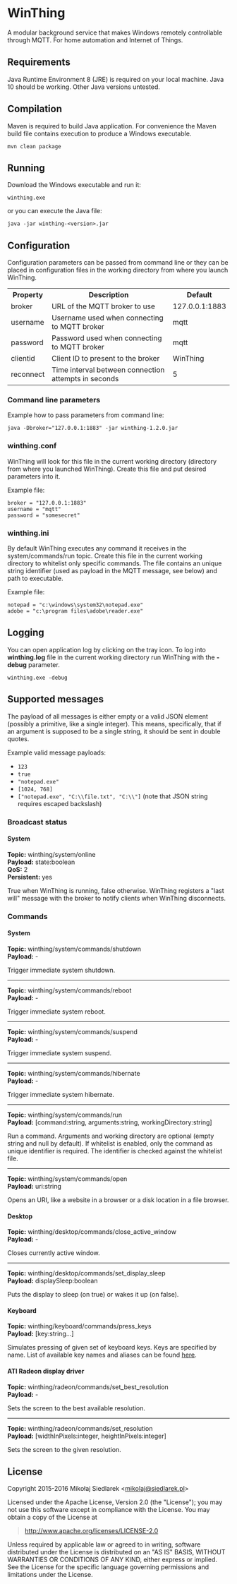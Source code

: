 # WinThing

A modular background service that makes Windows remotely controllable through MQTT. For home automation and Internet of Things.

## Requirements

Java Runtime Environment 8 (JRE) is required on your local machine. Java 10 should be working. Other Java versions untested.<br>

## Compilation

Maven is required to build Java application. For convenience the Maven build file contains execution to produce a Windows executable.  

    mvn clean package

## Running

Download the Windows executable and run it: 

	winthing.exe
	
or you can execute the Java file:

    java -jar winthing-<version>.jar

## Configuration

Configuration parameters can be passed from command line or they can be placed in configuration files in the working directory from where you launch WinThing.

<table>
<tr><th>Property</th><th>Description</th><th>Default</th>
<tr><td>broker</td><td>URL of the MQTT broker to use</td><td>127.0.0.1:1883</td></tr>
<tr><td>username</td><td>Username used when connecting to MQTT broker</td><td>mqtt</td></tr>
<tr><td>password</td><td>Password used when connecting to MQTT broker</td><td>mqtt</td></tr>
<tr><td>clientid</td><td>Client ID to present to the broker</td><td>WinThing</td></tr>
<tr><td>reconnect</td><td>Time interval between connection attempts in seconds</td><td>5</td></tr>
</table>

### Command line parameters

Example how to pass parameters from command line:

	java -Dbroker="127.0.0.1:1883" -jar winthing-1.2.0.jar

### winthing.conf

WinThing will look for this file in the current working directory (directory from where you launched WinThing). Create this file and put desired parameters into it.

Example file:

	broker = "127.0.0.1:1883"
	username = "mqtt"
	password = "somesecret"
	
### winthing.ini

By default WinThing executes any command it receives in the system/commands/run topic. Create this file in the current working directory to whitelist only specific commands. The file contains an unique string identifier (used as payload in the MQTT message, see below) and path to executable.

Example file:

	notepad = "c:\windows\system32\notepad.exe"
	adobe = "c:\program files\adobe\reader.exe"
	
## Logging

You can open application log by clicking on the tray icon. To log into **winthing.log** file in the current working directory run WinThing with the **-debug** parameter.

	winthing.exe -debug

## Supported messages

The payload of all messages is either empty or a valid JSON element (possibly a primitive, like a single integer). This means, specifically, that if an argument is supposed to be a single string, it should be sent in double quotes.

Example valid message payloads:

* `123`
* `true`
* `"notepad.exe"`
* `[1024, 768]`
* `["notepad.exe", "C:\\file.txt", "C:\\"]` (note that JSON string requires escaped backslash)

### Broadcast status

#### System

**Topic:** winthing/system/online<br>
**Payload:** state:boolean<br>
**QoS:** 2<br>
 **Persistent:** yes<br>
 
True when WinThing is running, false otherwise. WinThing registers a "last will" message with the broker to notify clients when WinThing disconnects.

### Commands

#### System

**Topic:** winthing/system/commands/shutdown<br>
**Payload:** -

Trigger immediate system shutdown.

---

**Topic:** winthing/system/commands/reboot<br>
**Payload:** -

Trigger immediate system reboot.

---

**Topic:** winthing/system/commands/suspend<br>
**Payload:** -

Trigger immediate system suspend.

---

**Topic:** winthing/system/commands/hibernate<br> 
**Payload:** -

Trigger immediate system hibernate.

---

**Topic:** winthing/system/commands/run<br>
**Payload:** [command:string, arguments:string, workingDirectory:string]

Run a command. Arguments and working directory are optional (empty string and null by default). If whitelist is enabled, only the command as unique identifier is required. The identifier is checked against the whitelist file.

---

**Topic:** winthing/system/commands/open<br>
**Payload:** uri:string

Opens an URI, like a website in a browser or a disk location in a file browser.

#### Desktop

**Topic:** winthing/desktop/commands/close_active_window<br>
**Payload:** -

Closes currently active window.

---

**Topic:** winthing/desktop/commands/set_display_sleep<br>
**Payload:** displaySleep:boolean

Puts the display to sleep (on true) or wakes it up (on false).

#### Keyboard

**Topic:** winthing/keyboard/commands/press_keys<br>
**Payload:** [key:string...]

Simulates pressing of given set of keyboard keys. Keys are specified by name. List of available key names and aliases can be found [here](src/main/java/com/fatico/winthing/windows/input/KeyboardKey.java).

#### ATI Radeon display driver

**Topic:** winthing/radeon/commands/set_best_resolution<br>
**Payload:** -

Sets the screen to the best available resolution.

---

**Topic:** winthing/radeon/commands/set_resolution<br>
**Payload:** [widthInPixels:integer, heightInPixels:integer]

Sets the screen to the given resolution.

## License

Copyright 2015-2016 Mikołaj Siedlarek &lt;mikolaj@siedlarek.pl&gt;

Licensed under the Apache License, Version 2.0 (the "License");
you may not use this software except in compliance with the License.
You may obtain a copy of the License at

> http://www.apache.org/licenses/LICENSE-2.0

Unless required by applicable law or agreed to in writing, software
distributed under the License is distributed on an "AS IS" BASIS,
WITHOUT WARRANTIES OR CONDITIONS OF ANY KIND, either express or implied.
See the License for the specific language governing permissions and
limitations under the License.
